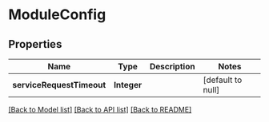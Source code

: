 # ModuleConfig
## Properties

| Name | Type | Description | Notes |
|------------ | ------------- | ------------- | -------------|
| **serviceRequestTimeout** | **Integer** |  | [default to null] |

[[Back to Model list]](../README.md#documentation-for-models) [[Back to API list]](../README.md#documentation-for-api-endpoints) [[Back to README]](../README.md)

